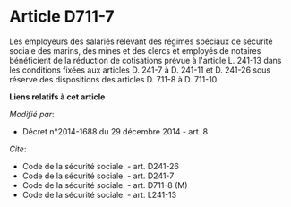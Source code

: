 # Article D711-7

Les employeurs des salariés relevant des régimes spéciaux de sécurité sociale des marins, des mines et des clercs et employés
de notaires bénéficient de la réduction de cotisations prévue à l'article L. 241-13 dans les conditions fixées aux articles
D. 241-7 à    D. 241-11  et D. 241-26 sous réserve des dispositions des articles D. 711-8 à D. 711-10.

**Liens relatifs à cet article**

_Modifié par_:

  - Décret n°2014-1688 du 29 décembre 2014 - art. 8

_Cite_:

  - Code de la sécurité sociale. - art. D241-26
  - Code de la sécurité sociale. - art. D241-7
  - Code de la sécurité sociale. - art. D711-8 (M)
  - Code de la sécurité sociale. - art. L241-13
